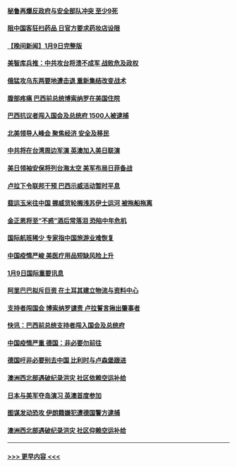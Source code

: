 #### [秘鲁再爆反政府与安全部队冲突 至少9死](../pages/prog202/a103621554.md?t=01101843) 
#### [阻中国客狂扫药品 日官方要求药妆店设限](../pages/prog202/a103621540.md?t=01101843) 
#### [【晚间新闻】1月9日完整版](../pages/prog202/a103621468.md?t=01101843) 
#### [美智库兵推：中共攻台将溃不成军 战败危及政权](../pages/prog202/a103621430.md?t=01101843) 
#### [俄猛攻乌东两要地遭击退 重新集结改变战术](../pages/prog202/a103621420.md?t=01101843) 
#### [腹部疼痛 巴西前总统博索纳罗在美国住院](../pages/prog202/a103621343.md?t=01101843) 
#### [巴西抗议者闯入国会及总统府 1500人被逮捕](../pages/prog202/a103621349.md?t=01101843) 
#### [北美领导人峰会 聚焦经济 安全及移民](../pages/prog202/a103621340.md?t=01101843) 
#### [中共将在台湾周边军演 英澳加入美日联演](../pages/prog202/a103621255.md?t=01101843) 
#### [美日领袖安保将列台海太空 美军布局日菲备战](../pages/prog202/a103621116.md?t=01101843) 
#### [卢拉下令联邦干预 巴西示威活动暂时平息](../pages/prog202/a103621113.md?t=01101843) 
#### [载运玉米往中国 挪威货轮搁浅苏伊士运河 被拖船拖离](../pages/prog202/a103620859.md?t=01101843) 
#### [金正恩将至“不惑”酒后常落泪 恐陷中年危机](../pages/prog202/a103620801.md?t=01101843) 
#### [国际航班稀少 专家指中国旅游业难恢复](../pages/prog202/a103620793.md?t=01101843) 
#### [中国疫情严峻 美医疗用品短缺风险上升](../pages/prog202/a103620790.md?t=01101843) 
#### [1月9日国际重要讯息](../pages/prog202/a103620821.md?t=01101843) 
#### [阿里巴巴拟斥巨资 在土耳其建立物流与资料中心](../pages/prog202/a103620711.md?t=01101843) 
#### [支持者闯国会 博索纳罗谴责 卢拉誓言揪出肇事者](../pages/prog202/a103620641.md?t=01101843) 
#### [快讯：巴西前总统支持者闯入国会及总统府](../pages/prog202/a103620473.md?t=01101843) 
#### [中国疫情严重 德国：非必要勿前往](../pages/prog202/a103620471.md?t=01101843) 
#### [德国吁非必要别去中国 比利时与卢森堡跟进](../pages/prog202/a103620215.md?t=01101843) 
#### [澳洲西北部遇破纪录洪灾 社区依赖空运补给](../pages/prog202/a103620153.md?t=01101843) 
#### [日本与美军夺岛演习 英澳首度参加](../pages/prog202/a103620155.md?t=01101843) 
#### [图谋发动恐攻 伊朗籍嫌犯遭德国警方逮捕](../pages/prog202/a103620151.md?t=01101843) 
#### [澳洲西北部遇破纪录洪灾 社区仰赖空运补给](../pages/prog202/a103620017.md?t=01101843) 

----
#### [ >>> 更早内容 <<< ](../indexes/prog202-earlier.md)
